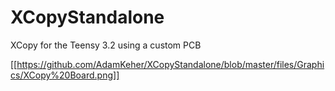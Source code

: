 # XCopyStandalone
XCopy for the Teensy 3.2 using a custom PCB

[[https://github.com/AdamKeher/XCopyStandalone/blob/master/files/Graphics/XCopy%20Board.png]]

